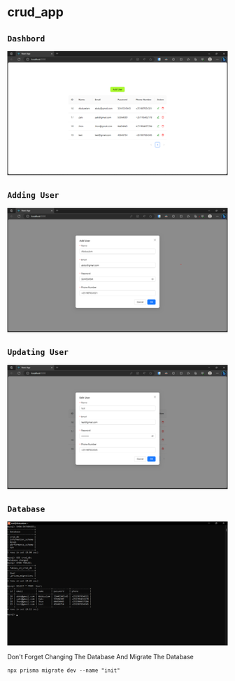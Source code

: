 # crud_app


## `Dashbord`

![Dashbord](./img/dashbord.png)

## `Adding User`

![AddUser](./img/addUser.png)

## `Updating User`

![UpdateUser](./img/editUser.png)

## `Database`

![DataBase](./img/db.png)

Don't Forget Changing The Database And Migrate The Database

    npx prisma migrate dev --name "init"